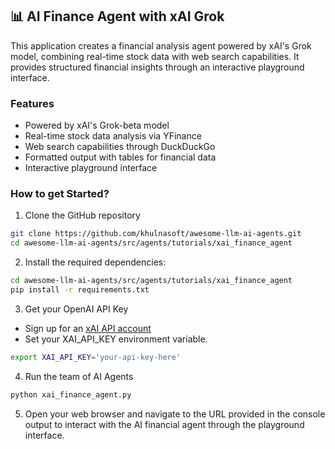 ## 📊 AI Finance Agent with xAI Grok
This application creates a financial analysis agent powered by xAI's Grok model, combining real-time stock data with web search capabilities. It provides structured financial insights through an interactive playground interface.

### Features

- Powered by xAI's Grok-beta model
- Real-time stock data analysis via YFinance
- Web search capabilities through DuckDuckGo
- Formatted output with tables for financial data
- Interactive playground interface

### How to get Started?

1. Clone the GitHub repository
```bash
git clone https://github.com/khulnasoft/awesome-llm-ai-agents.git
cd awesome-llm-ai-agents/src/agents/tutorials/xai_finance_agent
```

2. Install the required dependencies:

```bash
cd awesome-llm-ai-agents/src/agents/tutorials/xai_finance_agent
pip install -r requirements.txt
```

3. Get your OpenAI API Key

- Sign up for an [xAI API account](https://console.x.ai/)
- Set your XAI_API_KEY environment variable.
```bash
export XAI_API_KEY='your-api-key-here'
```

4. Run the team of AI Agents
```bash
python xai_finance_agent.py
```

5. Open your web browser and navigate to the URL provided in the console output to interact with the AI financial agent through the playground interface.
